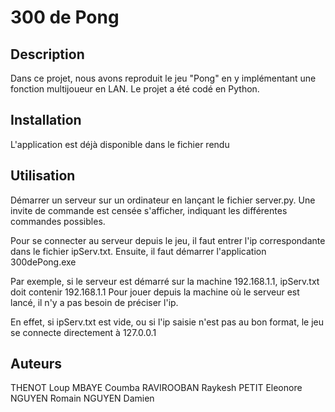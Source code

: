 # 300 de Pong

## Description
Dans ce projet, nous avons reproduit le jeu "Pong" en y implémentant une fonction multijoueur en LAN. Le projet a été codé en Python.

## Installation
L'application est déjà disponible dans le fichier rendu

## Utilisation
Démarrer un serveur sur un ordinateur en lançant le fichier server.py. Une invite de commande est censée s'afficher, indiquant les différentes commandes possibles.

Pour se connecter au serveur depuis le jeu, il faut entrer l'ip correspondante dans le fichier ipServ.txt. Ensuite, il faut démarrer l'application 300dePong.exe

Par exemple, si le serveur est démarré sur la machine 192.168.1.1, ipServ.txt doit contenir 192.168.1.1
Pour jouer depuis la machine où le serveur est lancé, il n'y a pas besoin de préciser l'ip.

En effet, si ipServ.txt est vide, ou si l'ip saisie n'est pas au bon format, le jeu se connecte directement à 127.0.0.1

## Auteurs
THENOT Loup
MBAYE Coumba
RAVIROOBAN Raykesh
PETIT Eleonore
NGUYEN Romain
NGUYEN Damien